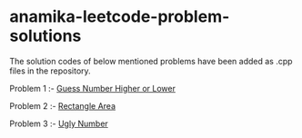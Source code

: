 # anamika-leetcode-problem-solutions

The solution codes of below mentioned problems have been added as .cpp files in the repository.  

Problem 1 :- [Guess Number Higher or Lower](https://leetcode.com/problems/guess-number-higher-or-lower/description/) 

Problem 2 :- [Rectangle Area](https://leetcode.com/problems/rectangle-area/submissions/845215903/)

Problem 3 :- [Ugly Number](https://leetcode.com/problems/ugly-number/description/)
